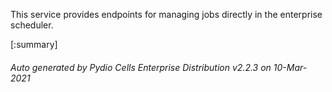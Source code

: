 






This service provides endpoints for managing jobs directly in the enterprise scheduler.

[:summary]

###### Auto generated by Pydio Cells Enterprise Distribution v2.2.3 on 10-Mar-2021
